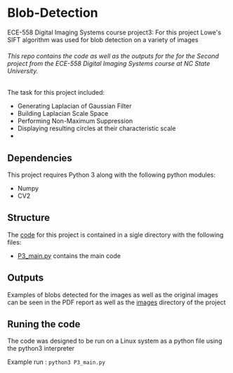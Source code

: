 # Blob-Detection
ECE-558 Digital Imaging Systems course project3: For this project  Lowe's SIFT algorithm was used for blob detection on a variety of images
###### This repo contains the code as well as the outputs for the for the Second project from the ECE-558 Digital Imaging Systems course at NC State University. 

The task for this project included:
- Generating Laplacian of Gaussian Filter
- Building Laplacian Scale Space
- Performing Non-Maximum Suppression
- Displaying resulting circles at their characteristic scale
- 
## Dependencies 
This project requires Python 3 along with the following python modules:
- Numpy 
- CV2

## Structure 
The [code](./kddo_dfmunozs_project03/kddo_dfmunoz_code/) for this project is contained in a sigle directory with the following files: 
- [P3_main.py](./kddo_dfmunozs_project03/kddo_dfmunoz_code/P3_main.py) contains the main code

## Outputs
Examples of blobs detected for the images as well as the original images can be seen in the PDF report as well as the [images](./kddo_dfmunozs_project03/kddo_dfmunozs_images) directory of the project


## Runing the code
The code was designed to be run on a Linux system as a python file using the python3 interpreter 

Example run : `python3 P3_main.py`
